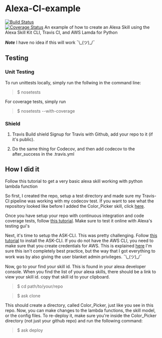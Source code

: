 # Alexa-CI-example
[![Build Status](https://travis-ci.org/ryandens/Alexa-CI-example.svg?branch=master)](https://travis-ci.org/ryandens/Alexa-CI-example)  
[![Coverage Status](https://coveralls.io/repos/github/ryandens/Alexa-CI-example/badge.svg?branch=master)](https://coveralls.io/github/ryandens/Alexa-CI-example?branch=master)
An example of how to create an Alexa Skill using the Alexa Skill Kit CLI, Travis CI, and AWS Lamda for Python


***Note*** I have no idea if this will work ¯\\\_(ツ)\_/¯

## Testing

### Unit Testing
To run unittests locally, simply run the follwing in the command line:
> $ nosetests

For coverage tests, simply run
> $ nosetests --with-coverage

### Shield
1. Travis Build shield
Signup for Travis with Github, add your repo to it (if it's public). 

2. Do the same thing for Codecov, and then add codecov to the after_success in the .travis.yml 

## How I did it
Follow this tutorial to get a very basic alexa skill working with python lambda function


So first, I created the repo, setup a test directory and made sure my Travis-CI pipeline 
was working with my codecov test. If you want to see what the repository looked like before
I added the Color_Picker skill, click [here](https://github.com/ryandens/Alexa-CI-example/tree/76291efbc0356c10846ea11af411dadecdb21154).


Once you have setup your repo with continuous integration and code coverage tests, 
follow [this tutorial](https://developer.amazon.com/alexa-skills-kit/alexa-skill-quick-start-tutorial).
Make sure to test it online with Alexa's testing gui's


Next, it's time to setup the ASK-CLI. This was pretty challenging. Follow [this tutorial](https://developer.amazon.com/docs/smapi/quick-start-alexa-skills-kit-command-line-interface.html)
to install the ASK-CLI. If you do not have the AWS CLI, you need to make sure that you create credentials for AWS. 
This is explained [here](https://developer.amazon.com/docs/smapi/set-up-credentials-for-an-amazon-web-services-account.html)
I'm sure this isn't completely best practice, but the way that I got everything to work was by also giving the 
user blanket admin privileges. ¯\\\_(ツ)\_/¯

Now, go to your find your skill id. This is found in your alexa developer console. 
When you find the list of your alexa skills, there should be a link to view your 
skill id. copy that skill id to your clipboard.

> $ cd path/to/your/repo

> $ ask clone <skill-id>

This  should create a directory, called Color_Picker, just like you see in this repo. 
Now, you can make changes to the lambda functions, the skill model, or the config files.
To re-deploy it, make sure you're inside the Color_Picker directory (not just your github repo)
and run the following command:

> $ ask deploy


